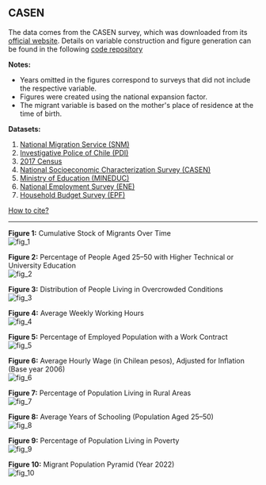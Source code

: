 ## CASEN  
The data comes from the CASEN survey, which was downloaded from its [official website](https://observatorio.ministeriodesarrollosocial.gob.cl/encuesta-casen). Details on variable construction and figure generation can be found in the following [code repository](https://github.com/NucleoMIGRA/migra/tree/main/eng/casen)

**Notes:**  
- Years omitted in the figures correspond to surveys that did not include the respective variable.  
- Figures were created using the national expansion factor.  
- The migrant variable is based on the mother's place of residence at the time of birth.

**Datasets:**
1. [National Migration Service (SNM)](../eng_md/SNM.md)
2. [Investigative Police of Chile (PDI)](../eng_md/PDI.md)
3. [2017 Census](../eng_md/CENSO.md)
4. [National Socioeconomic Characterization Survey (CASEN)](./CASEN.md)
5. [Ministry of Education (MINEDUC)](../eng_md/MINEDUC.md)
6. [National Employment Survey (ENE)](../eng_md/ENE.md)
7. [Household Budget Survey (EPF)](../eng_md/EPF.md)

[How to cite?](../citation.md)

---

**Figure 1:** Cumulative Stock of Migrants Over Time  
![fig_1](https://raw.githubusercontent.com/NucleoMIGRA/migra/3137f9d7d146b9e6ec190eda6c5a1fd2dddc1ef7/eng/casen/figure_svg/fig_1.svg)

**Figure 2:** Percentage of People Aged 25–50 with Higher Technical or University Education  
![fig_2](https://raw.githubusercontent.com/NucleoMIGRA/migra/f34bb17095a071fa6de6e0ac9b3f5498be30ce1f/eng/casen/figure_svg/fig_2.svg)

**Figure 3:** Distribution of People Living in Overcrowded Conditions  
![fig_3](https://raw.githubusercontent.com/NucleoMIGRA/migra/f34bb17095a071fa6de6e0ac9b3f5498be30ce1f/eng/casen/figure_svg/fig_3.svg)

**Figure 4:** Average Weekly Working Hours  
![fig_4](https://raw.githubusercontent.com/NucleoMIGRA/migra/f34bb17095a071fa6de6e0ac9b3f5498be30ce1f/eng/casen/figure_svg/fig_4.svg)

**Figure 5:** Percentage of Employed Population with a Work Contract  
![fig_5](https://raw.githubusercontent.com/NucleoMIGRA/migra/f34bb17095a071fa6de6e0ac9b3f5498be30ce1f/eng/casen/figure_svg/fig_5.svg)

**Figure 6:** Average Hourly Wage (in Chilean pesos), Adjusted for Inflation (Base year 2006)  
![fig_6](https://raw.githubusercontent.com/NucleoMIGRA/migra/f34bb17095a071fa6de6e0ac9b3f5498be30ce1f/eng/casen/figure_svg/fig_6.svg)

**Figure 7:** Percentage of Population Living in Rural Areas  
![fig_7](https://raw.githubusercontent.com/NucleoMIGRA/migra/f34bb17095a071fa6de6e0ac9b3f5498be30ce1f/eng/casen/figure_svg/fig_7.svg)

**Figure 8:** Average Years of Schooling (Population Aged 25–50)  
![fig_8](https://raw.githubusercontent.com/NucleoMIGRA/migra/f34bb17095a071fa6de6e0ac9b3f5498be30ce1f/eng/casen/figure_svg/fig_9.svg)

**Figure 9:** Percentage of Population Living in Poverty  
![fig_9](https://raw.githubusercontent.com/NucleoMIGRA/migra/1bf0808e5cf425f45267f3b56fde926105b4293a/eng/casen/figure_svg/fig_7.svg)

**Figure 10:** Migrant Population Pyramid (Year 2022)  
![fig_10](https://raw.githubusercontent.com/NucleoMIGRA/migra/f34bb17095a071fa6de6e0ac9b3f5498be30ce1f/eng/casen/figure_svg/fig_8.svg)

